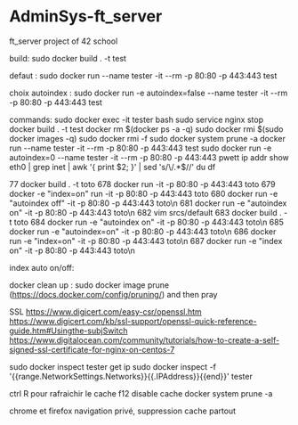 # AdminSys-ft_server
ft_server project of 42 school

build:
sudo docker build . -t test 

defaut :
sudo docker run  --name tester -it --rm -p 80:80 -p 443:443 test

choix autoindex :
sudo docker run -e autoindex=false --name tester -it --rm -p 80:80 -p 443:443 test


commands:
sudo docker exec -it tester bash
sudo service nginx stop
docker build . -t test 
docker rm $(docker ps -a -q)
sudo docker rmi $(sudo docker images -q)
sudo docker rmi -f
sudo docker system prune -a
docker run --name tester -it --rm -p 80:80 -p 443:443 test  
sudo docker run -e autoindex=0 --name tester -it --rm -p 80:80 -p 443:443 pwett
ip addr show eth0 | grep inet | awk '{ print $2; }' | sed 's/\/.*$//'
du
df

77  docker build . -t toto
  678  docker run -it -p 80:80 -p 443:443 toto
  679  docker -e "index=on" run -it -p 80:80 -p 443:443 toto
  680  docker run -e "autoindex off" -it -p 80:80 -p 443:443 toto\n
  681  docker run -e "autoindex on" -it -p 80:80 -p 443:443 toto\n
  682  vim srcs/default
  683  docker build . -t toto
  684  docker run -e "autoindex on" -it -p 80:80 -p 443:443 toto\n
  685  docker run -e "autoindex=on" -it -p 80:80 -p 443:443 toto\n
  686  docker run -e "index=on" -it -p 80:80 -p 443:443 toto\n
  687  docker run -e "index on" -it -p 80:80 -p 443:443 toto\n

index auto on/off:


docker clean up :
sudo docker image prune
(https://docs.docker.com/config/pruning/)
and then pray

SSL 
https://www.digicert.com/easy-csr/openssl.htm
https://www.digicert.com/kb/ssl-support/openssl-quick-reference-guide.htm#Usingthe-subjSwitch
https://www.digitalocean.com/community/tutorials/how-to-create-a-self-signed-ssl-certificate-for-nginx-on-centos-7



sudo docker inspect tester
get ip
sudo docker inspect -f '{{range.NetworkSettings.Networks}}{{.IPAddress}}{{end}}' tester



ctrl R pour rafraichir le cache
f12 disable cache
docker system prune -a 

chrome et firefox navigation privé, suppression cache partout